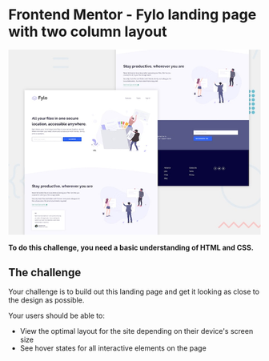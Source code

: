 # Frontend Mentor - Fylo landing page with two column layout

![Design preview for the Fylo landing page with two column layout challenge](./design/desktop-preview.jpg)

**To do this challenge, you need a basic understanding of HTML and CSS.**

## The challenge

Your challenge is to build out this landing page and get it looking as close to the design as possible.

Your users should be able to: 

- View the optimal layout for the site depending on their device's screen size
- See hover states for all interactive elements on the page
